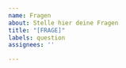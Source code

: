 ```yaml
---
name: Fragen
about: Stelle hier deine Fragen
title: "[FRAGE]"
labels: question
assignees: ''

---
```



